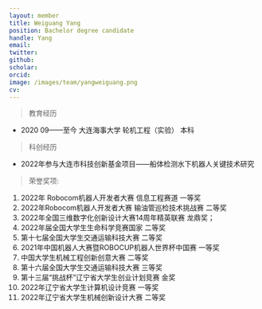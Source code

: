 ```yaml
---
layout: member
title: Weiguang Yang
position: Bachelor degree candidate
handle: Yang
email: 
twitter: 
github: 
scholar:
orcid: 
image: /images/team/yangweiguang.png
cv: 
---
```


> 教育经历

- 2020 09——至今 大连海事大学 轮机工程（实验） 本科

> 科创经历

- 2022年参与大连市科技创新基金项目——船体检测水下机器人关键技术研究

> 荣誉奖项:

1. 2022年 Robocom机器人开发者大赛 信息工程赛道 一等奖
2. 2022年Robocom机器人开发者大赛 输油管巡检技术挑战赛 二等奖
3. 2022年全国三维数字化创新设计大赛14周年精英联赛  龙鼎奖；
4. 2022年届全国大学生生命科学竞赛国家 二等奖
5. 第十七届全国大学生交通运输科技大赛  二等奖
6. 2021年中国机器人大赛暨ROBOCUP机器人世界杯中国赛 一等奖
7. 中国大学生机械工程创新创意大赛   二等奖
8. 第十六届全国大学生交通运输科技大赛 三等奖
9. 第十三届“挑战杯”辽宁省大学生创业计划竞赛   金奖
10. 2022年辽宁省大学生计算机设计竞赛 一等奖
11. 2022年辽宁省大学生机械创新设计大赛 二等奖

